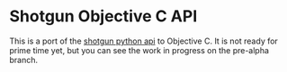 # Shotgun Objective C API
 
This is a port of the [shotgun python api](https://github.com/shotgunsoftware/python-api) to Objective C.
It is not ready for prime time yet, but you can see the work in progress on the pre-alpha branch.
